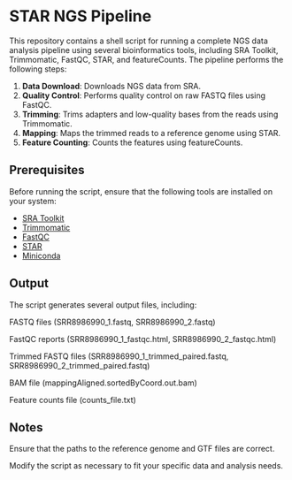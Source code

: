 # STAR NGS Pipeline

This repository contains a shell script for running a complete NGS data analysis pipeline using several bioinformatics tools, including SRA Toolkit, Trimmomatic, FastQC, STAR, and featureCounts. The pipeline performs the following steps:

1. **Data Download**: Downloads NGS data from SRA.
2. **Quality Control**: Performs quality control on raw FASTQ files using FastQC.
3. **Trimming**: Trims adapters and low-quality bases from the reads using Trimmomatic.
4. **Mapping**: Maps the trimmed reads to a reference genome using STAR.
5. **Feature Counting**: Counts the features using featureCounts.

## Prerequisites

Before running the script, ensure that the following tools are installed on your system:

- [SRA Toolkit](https://github.com/ncbi/sra-tools)
- [Trimmomatic](http://www.usadellab.org/cms/?page=trimmomatic)
- [FastQC](https://www.bioinformatics.babraham.ac.uk/projects/fastqc/)
- [STAR](https://github.com/alexdobin/STAR)
- [Miniconda](https://docs.conda.io/en/latest/miniconda.html)

## Output

The script generates several output files, including:

FASTQ files (SRR8986990_1.fastq, SRR8986990_2.fastq)

FastQC reports (SRR8986990_1_fastqc.html, SRR8986990_2_fastqc.html)

Trimmed FASTQ files (SRR8986990_1_trimmed_paired.fastq, SRR8986990_2_trimmed_paired.fastq)

BAM file (mappingAligned.sortedByCoord.out.bam)

Feature counts file (counts_file.txt)

## Notes
Ensure that the paths to the reference genome and GTF files are correct.

Modify the script as necessary to fit your specific data and analysis needs.

